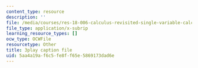 ```yaml
---
content_type: resource
description: ''
file: /media/courses/res-18-006-calculus-revisited-single-variable-calculus-fall-2010/5aa4a19af6c5fe8ff65e5869173dad6e_aWYwHnH-ptI.srt
file_type: application/x-subrip
learning_resource_types: []
ocw_type: OCWFile
resourcetype: Other
title: 3play caption file
uid: 5aa4a19a-f6c5-fe8f-f65e-5869173dad6e
---
```

